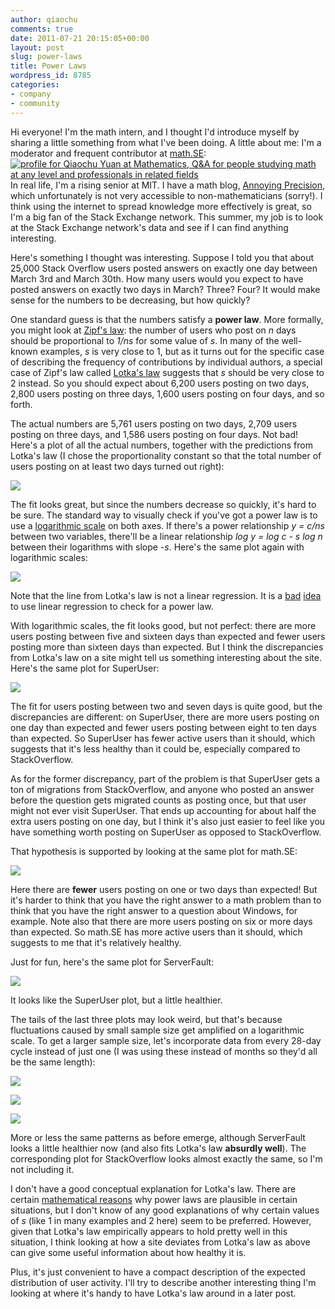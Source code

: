 ```yaml
---
author: qiaochu
comments: true
date: 2011-07-21 20:15:05+00:00
layout: post
slug: power-laws
title: Power Laws
wordpress_id: 8785
categories:
- company
- community
---
```


Hi everyone! I'm the math intern, and I thought I'd introduce myself by sharing a little something from what I've been doing. A little about me: I'm a moderator and frequent contributor at [math.SE](http://math.stackexchange.com/users/232/qiaochu-yuan):
[
![profile for Qiaochu Yuan at Mathematics, Q&A for people studying math at any level and professionals in related fields](http://math.stackexchange.com/users/flair/232.png)
](http://math.stackexchange.com/users/232/qiaochu-yuan)
In real life, I'm a rising senior at MIT. I have a math blog, [Annoying Precision](http://qchu.wordpress.com/), which unfortunately is not very accessible to non-mathematicians (sorry!). I think using the internet to spread knowledge more effectively is great, so I'm a big fan of the Stack Exchange network. This summer, my job is to look at the Stack Exchange network's data and see if I can find anything interesting. 

Here's something I thought was interesting. Suppose I told you that about 25,000 Stack Overflow users posted answers on exactly one day between March 3rd and March 30th. How many users would you expect to have posted answers on exactly two days in March? Three? Four? It would make sense for the numbers to be decreasing, but how quickly?

One standard guess is that the numbers satisfy a **power law**. More formally, you might look at [Zipf's law](http://en.wikipedia.org/wiki/Zipf's_law): the number of users who post on _n_ days should be proportional to _1/ns_ for some value of _s_. In many of the well-known examples, _s_ is very close to 1, but as it turns out for the specific case of describing the frequency of contributions by individual authors, a special case of Zipf's law called [Lotka's law](http://en.wikipedia.org/wiki/Lotka%27s_law) suggests that _s_ should be very close to 2 instead. So you should expect about 6,200 users posting on two days, 2,800 users posting on three days, 1,600 users posting on four days, and so forth. 

The actual numbers are 5,761 users posting on two days, 2,709 users posting on three days, and 1,586 users posting on four days. Not bad! Here's a plot of all the actual numbers, together with the predictions from Lotka's law (I chose the proportionality constant so that the total number of users posting on at least two days turned out right): 

[![](/blog/images/wordpress/Graph1.png)](/blog/images/wordpress/Graph1.png)

The fit looks great, but since the numbers decrease so quickly, it's hard to be sure. The standard way to visually check if you've got a power law is to use a [logarithmic scale](http://en.wikipedia.org/wiki/Logarithmic_scale) on both axes. If there's a power relationship _y = c/ns_ between two variables, there'll be a linear relationship _log y = log c - s log n_ between their logarithms with slope _-s_. Here's the same plot again with logarithmic scales:

[![](/blog/images/wordpress/Graph2.png)](/blog/images/wordpress/Graph2.png)

Note that the line from Lotka's law is not a linear regression. It is a [bad](http://cscs.umich.edu/~crshalizi/weblog/232.html) [idea](http://cscs.umich.edu/~crshalizi/weblog/491.html) to use linear regression to check for a power law.

With logarithmic scales, the fit looks good, but not perfect: there are more users posting between five and sixteen days than expected and fewer users posting more than sixteen days than expected. But I think the discrepancies from Lotka's law on a site might tell us something interesting about the site. Here's the same plot for SuperUser:

[![](/blog/images/wordpress/Graph3.png)](/blog/images/wordpress/Graph3.png)

The fit for users posting between two and seven days is quite good, but the discrepancies are different: on SuperUser, there are more users posting on one day than expected and fewer users posting between eight to ten days than expected. So SuperUser has fewer active users than it should, which suggests that it's less healthy than it could be, especially compared to StackOverflow. 

As for the former discrepancy, part of the problem is that SuperUser gets a ton of migrations from StackOverflow, and anyone who posted an answer before the question gets migrated counts as posting once, but that user might not ever visit SuperUser. That ends up accounting for about half the extra users posting on one day, but I think it's also just easier to feel like you have something worth posting on SuperUser as opposed to StackOverflow. 

That hypothesis is supported by looking at the same plot for math.SE:

[![](/blog/images/wordpress/Graph4.png)](/blog/images/wordpress/Graph4.png)

Here there are **fewer** users posting on one or two days than expected! But it's harder to think that you have the right answer to a math problem than to think that you have the right answer to a question about Windows, for example. Note also that there are more users posting on six or more days than expected. So math.SE has more active users than it should, which suggests to me that it's relatively healthy.

Just for fun, here's the same plot for ServerFault:

[![](/blog/images/wordpress/Graph5.png)](/blog/images/wordpress/Graph5.png)

It looks like the SuperUser plot, but a little healthier. 

The tails of the last three plots may look weird, but that's because fluctuations caused by small sample size get amplified on a logarithmic scale. To get a larger sample size, let's incorporate data from every 28-day cycle instead of just one (I was using these instead of months so they'd all be the same length):

[![](/blog/images/wordpress/Graph6.png)](/blog/images/wordpress/Graph6.png)

[![](/blog/images/wordpress/Graph7.png)](/blog/images/wordpress/Graph7.png)

[![](/blog/images/wordpress/Graph8.png)](/blog/images/wordpress/Graph8.png)

More or less the same patterns as before emerge, although ServerFault looks a little healthier now (and also fits Lotka's law **absurdly well**). The corresponding plot for StackOverflow looks almost exactly the same, so I'm not including it.

I don't have a good conceptual explanation for Lotka's law. There are certain [mathematical reasons](http://terrytao.wordpress.com/2009/07/03/benfords-law-zipfs-law-and-the-pareto-distribution/) why power laws are plausible in certain situations, but I don't know of any good explanations of why certain values of _s_ (like 1 in many examples and 2 here) seem to be preferred. However, given that Lotka's law empirically appears to hold pretty well in this situation, I think looking at how a site deviates from Lotka's law as above can give some useful information about how healthy it is.

Plus, it's just convenient to have a compact description of the expected distribution of user activity. I'll try to describe another interesting thing I'm looking at where it's handy to have Lotka's law around in a later post.
